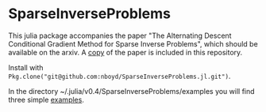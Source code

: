 # SparseInverseProblems
This julia package accompanies the paper "The Alternating Descent Conditional Gradient Method for Sparse Inverse Problems",
which should be available on the arxiv.
A [copy](paper.pdf) of the paper is included in this repository.

Install with `Pkg.clone("git@github.com:nboyd/SparseInverseProblems.jl.git")`.

In the directory ~/.julia/v0.4/SparseInverseProblems/examples you will find three
simple [examples](examples/README.md).
